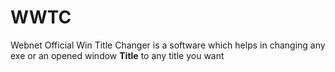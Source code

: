 # WWTC
Webnet Official Win Title Changer is a software which helps in changing any exe or an opened window <strong><b>Title</b></strong> to any title you want
